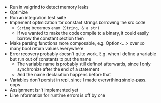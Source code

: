 - Run in valgrind to detect memory leaks
- Optimize
- Run an integration test suite
- Implement optimization for constant strings borrowing the src code
  - `String` becomes `enum (String, &'a str)`
  - If we wanted to make the code compile to a binary, it could easily borrow the constant section then
- Make parsing functions more composable, e.g. Option<...> over so many bool return values everywhere
- Error recovery probably doesn't quite work. E.g. when I define a variable but run out of constants to put the name
  - The variable name is probably still defined afterwards, since I only synchronize after the end of a statement
  - And the name declaration happens before that
- Variables don't persist in repl, since I made everyrthing single-pass, oops
- Assignment isn't implemented yet
- Line information for runtime errors is off by one